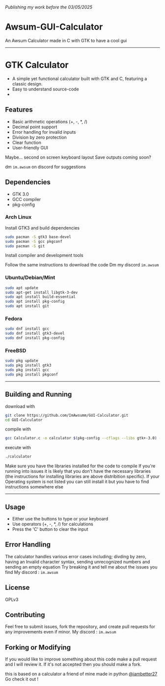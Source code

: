 *Publishing my work before the 03/05/2025*

# Awsum-GUI-Calculator
An Awsum Calculator made in C with GTK to have a cool gui 

---
# GTK Calculator
- A simple yet functional calculator built with GTK and C, featuring a classic design.
- Easy to understand source-code
- 
## Features
- Basic arithmetic operations (+, -, *, /)
- Decimal point support
- Error handling for invalid inputs
- Division by zero protection
- Clear function
- User-friendly GUI

Maybe... second on screen keyboard layout 
Save outputs coming soon?

dm ```im.awsum``` on discord for suggestions 

## Dependencies
- GTK 3.0
- GCC compiler
- pkg-config

### Arch Linux
Install GTK3 and build dependencies
```bash
sudo pacman -S gtk3 base-devel
sudo pacman -S gcc pkgconf
sudo pacman -S git
```
Install compiler and development tools

Follow the same instructions to download the code
Dm my discord ``` im.awsum ```

### Ubuntu/Debian/Mint
```bash
sudo apt update
sudo apt-get install libgtk-3-dev
sudo apt install build-essential
sudo apt install pkg-config
sudo apt install git
```

### Fedora
```bash
sudo dnf install gcc
sudo dnf install gtk3-devel
sudo dnf install pkg-config
```
### FreeBSD
```bash
sudo pkg update
sudo pkg install gtk3
sudo pkg install gcc
sudo pkg install pkgconf
```
---

## Building and Running

download with 
```bash
git clone https://github.com/ImAwsumm/GUI-Calculator.git
cd GUI-Calculator
```
compile with 

```bash
gcc Calculator.c -o calculator $(pkg-config --cflags --libs gtk+-3.0) -lm
```
execute with

```bash
./calculator
```

Make sure you have the libraries installed for the code to compile
If you're running into issues it is likely that you don't have the necessary libraries
(the instructions for installing libraries are above distribition specific).
If your Operating system is not listed you can still install it but you have to find instructions somewhere else

---
## Usage

- Either use the buttons to type or your keyboard
- Use operators (+, -, *, /) for calculations
- Press the 'C' button to clear the input

## Error Handling
The calculator handles various error cases including; divding by zero, having an Invalid character syntax, sending unrecognized numbers and sending an empty equation
Try breaking it and tell me about the issues you find 
My discord : ``im.awsum``

## License

GPLv3

## Contributing

Feel free to submit issues, fork the repository, and create pull requests for any improvements even if minor.
My discord : ``im.awsum``

## Forking or Modifying 

If you would like to improve something about this code make a pull request and I will review it. 
If it's not accepted then you should make a fork.

this is based on a calculator a friend of mine made in python
[@iambetter27](https://github.com/iambetter27)
Go check it out !
